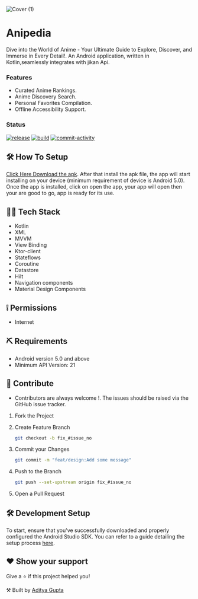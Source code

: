 ![Cover (1)](https://user-images.githubusercontent.com/94394661/284022431-0f34c3a7-b495-4a06-9081-c6adb41a60ad.png)
# Anipedia
Dive into the World of Anime - Your Ultimate Guide to Explore, Discover, and Immerse in Every Detail!. An Android application, written in Kotlin,seamlessly integrates with jikan Api.

### Features
- Curated Anime Rankings.
- Anime Discovery Search.
- Personal Favorites Compilation.
- Offline Accessibility Support.

### Status
<a href="https://github.com/Aditya-gupta99/Anipedia/releases"><img src="https://img.shields.io/github/v/release/Aditya-gupta99/Anipedia" alt="release"/></a>
<a href="https://github.com/Aditya-gupta99/Anipedia/actions"><img src="https://img.shields.io/github/checks-status/Aditya-gupta99/Anipedia/main?label=build" alt="build"/></a>
<a href="https://github.com/Aditya-gupta99/Anipedia/issues"><img src="https://img.shields.io/github/commit-activity/m/Aditya-gupta99/Anipedia" alt="commit-activity"/></a>

## 🛠 How To Setup
<p><a href="https://drive.google.com/file/d/1OahvsAZTWRkx8d0ipMommcWPRRdVsHE9/view?usp=sharing">Click Here Download the apk</a>.  After that install the apk file, the app will start installing on your device (minimum requirement of device is Android 5.0). Once the app is installed, click on open the app, your app will open then your are good to go, app is ready for its use.</p>

## 👨‍💻 Tech Stack
- Kotlin
- XML
- MVVM
- View Binding
- Ktor-client
- Stateflows
- Coroutine
- Datastore
- Hilt
- Navigation components
- Material Design Components

## ❕ Permissions
- Internet

## ⛏ Requirements
- Android version 5.0 and above
- Minimum API Version: 21

## 🤝 Contribute
- Contributors are always welcome !. The issues should be raised via the GitHub issue tracker.

1. Fork the Project
2. Create Feature Branch 

    ```sh
    git checkout -b fix_#issue_no
    ```
3. Commit your Changes 
    ```sh
    git commit -m "feat/design:Add some message"
    ```
4. Push to the Branch 
    ```sh
    git push --set-upstream origin fix_#issue_no
    ```
5. Open a Pull Request

## 🛠 Development Setup 
To start, ensure that you've successfully downloaded and properly configured the Android Studio SDK. You can refer to a guide detailing the setup process [here](http://developer.android.com/sdk/installing/index.html?pkg=studio).

## ❤ Show your support
<p>Give a <g-emoji class="g-emoji" alias="star" fallback-src="https://github.githubassets.com/images/icons/emoji/unicode/2b50.png">⭐️</g-emoji> if this project helped you!</p>

⚒ Built by [Aditya Gupta](https://www.linkedin.com/in/aditya-gupta-009520226/)
